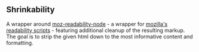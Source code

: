 ## Shrinkability

A wrapper around [moz-readability-node](https://www.npmjs.com/package/moz-readability-node) - a wrapper for [mozilla's readability scripts](https://github.com/mozilla/readability) - featuring additional cleanup of the resulting markup.  The goal is to strip the given html down to the most informative content and formatting.